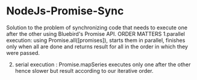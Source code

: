 # NodeJs-Promise-Sync

Solution to the problem of synchronizing code that needs to execute 
one after the other using Bluebird's Promise API.
ORDER MATTERS
1.parallel execution: using Promise.all([promises]), starts them in parallel,
finishes only when all are done and returns result for all in the order in which they were passed.

2. serial execution : Promise.mapSeries executes only one after the other hence slower but result 
according to our iterative order.


